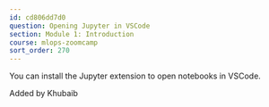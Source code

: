 ```yaml
---
id: cd806dd7d0
question: Opening Jupyter in VSCode
section: Module 1: Introduction
course: mlops-zoomcamp
sort_order: 270
---
```


You can install the Jupyter extension to open notebooks in VSCode.

Added by Khubaib

